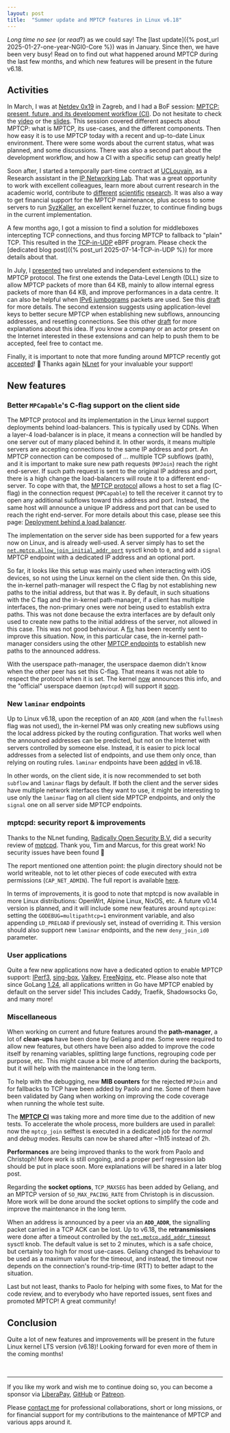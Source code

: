 ```yaml
---
layout: post
title:  "Summer update and MPTCP features in Linux v6.18"
---
```


*Long time no see* (or *read*?) as we could say! The [last update]({% post_url
2025-01-27-one-year-NGI0-Core %}) was in January. Since then, we have been very
busy! Read on to find out what happened around MPTCP during the last few months,
and which new features will be present in the future v6.18.

<!--more-->

## Activities

In March, I was at [Netdev 0x19](https://netdevconf.info/0x19/) in Zagreb, and I
had a BoF session: [MPTCP: present, future, and its development workflow
(CI)](https://netdevconf.info/0x19/sessions/bof/mptcp-present-future-and-its-development-workflow-ci.html).
Do not hesitate to check the [video](https://youtu.be/lo8biurYw5s) or the
[slides](https://netdevconf.info/0x19/docs/netdev-0x19-paper41-talk-slides/NetdevConf%200x19%20-%20MPTCP.pdf).
This session covered different aspects about MPTCP: what is MPTCP, its
use-cases, and the different components. Then how easy it is to use MPTCP today
with a recent and up-to-date Linux environment. There were some words about the
current status, what was planned, and some discussions. There was also a second
part about the development workflow, and how a CI with a specific setup can
greatly help!

Soon after, I started a temporally part-time contract at
[UCLouvain](https://www.uclouvain.be/en), as a Research assistant in the [IP
Networking Lab](https://inl.info.ucl.ac.be). That was a great opportunity to
work with excellent colleagues, learn more about current research in the
academic world, contribute to
[different](https://dial.uclouvain.be/pr/boreal/object/boreal:303829)
[scientific](https://datatracker.ietf.org/meeting/123/materials/slides-123-tcpm-optimistic-ack-attack-00)
[research](https://datatracker.ietf.org/doc/draft-baerts-tcpm-mptcpext/). It was
also a way to get financial support for the MPTCP maintenance, plus access to
some servers to run [SyzKaller](https://github.com/google/syzkaller/), an
excellent kernel fuzzer, to continue finding bugs in the current implementation.

A few months ago, I got a mission to find a solution for middleboxes
intercepting TCP connections, and thus forcing MPTCP to fallback to "plain" TCP.
This resulted in the [TCP-in-UDP](https://github.com/multipath-tcp/tcp-in-udp)
eBPF program. Please check the [dedicated blog post]({% post_url
2025-07-14-TCP-in-UDP %}) for more details about that.

In July, I
[presented](https://datatracker.ietf.org/meeting/123/materials/slides-123-tcpm-mptcp-extensions-00)
two unrelated and independent extensions to the MPTCP protocol. The first one
extends the Data-Level Length (DLL) size to allow MPTCP packets of more than 64
KB, mainly to allow internal egress packets of more than 64 KB, and improve
performances in a data centre. It can also be helpful when [IPv6
jumbograms](https://datatracker.ietf.org/doc/html/rfc2675) packets are used. See
this [draft](https://datatracker.ietf.org/doc/draft-baerts-tcpm-mptcpdss/) for
more details. The second extension suggests using application-level keys to
better secure MPTCP when establishing new subflows, announcing addresses, and
resetting connections. See this other
[draft](https://datatracker.ietf.org/doc/draft-baerts-tcpm-mptcpext/) for more
explanations about this idea. If you know a company or an actor present on the
Internet interested in these extensions and can help to push them to be
accepted, feel free to contact me.

Finally, it is important to note that more funding around MPTCP recently got
[accepted](https://nlnet.nl/project/MPTCP-C-Flag/)! 🎉 Thanks again
[NLnet](https://nlnet.nl) for your invaluable your support!


## New features

### Better `MPCapable`'s C-flag support on the client side

The MPTCP protocol and its implementation in the Linux kernel support
deployments behind load-balancers. This is typically used by CDNs. When a
layer-4 load-balancer is in place, it means a connection will be handled by one
server out of many placed behind it. In other words, it means multiple servers
are accepting connections to the same IP address and port. An MPTCP connection
can be composed of ... multiple TCP subflows (path), and it is important to make
sure new path requests (`MPJoin`) reach the right end-server. If such path
request is sent to the original IP address and port, there is a high change the
load-balancers will route it to a different end-server. To cope with that, the
[MPTCP protocol](https://datatracker.ietf.org/doc/html/rfc8684#section-3.1-20.6)
allows a host to set a flag (C-flag) in the connection request (`MPCapable`) to
tell the receiver it cannot try to open any additional subflows toward this
address and port. Instead, the same host will announce a unique IP address and
port that can be used to reach the right end-server. For more details about this
case, please see this page: [Deployment behind a load
balancer](https://www.mptcp.dev/load-balancer.html).

The implementation on the server side has been supported for a few years now on
Linux, and is already well-used. A server simply has to set the
[`net.mptcp.allow_join_initial_addr_port`](https://docs.kernel.org/networking/mptcp-sysctl.html)
sysctl knob to `0`, and add a `signal` MPTCP endpoint with a dedicated IP
address and an optional port.

So far, it looks like this setup was mainly used when interacting with iOS
devices, so not using the Linux kernel on the client side then. On this side,
the in-kernel path-manager will respect the C flag by not establishing new paths
to the initial address, but that was it. By default, in such situations with the
C flag and the in-kernel path-manager, if a client has multiple interfaces, the
non-primary ones were *not* being used to establish extra paths. This was not
done because the extra interfaces are by default only used to create new paths
to the initial address of the server, not allowed in this case. This was not
good behaviour. A [fix](https://git.kernel.org/torvalds/c/4b1ff850e0c1) has been
recently sent to improve this situation. Now, in this particular case, the
in-kernel path-manager considers using the other [MPTCP
endpoints](https://www.mptcp.dev/pm.html) to establish new paths to the
announced address.

With the userspace path-manager, the userspace daemon didn't know when the other
peer has set this C-flag. That means it was not able to respect the protocol
when it is set. The kernel [now](https://git.kernel.org/torvalds/c/2293c57484ae)
announces this info, and the "official" userspace daemon (`mptcpd`) will support
it [soon](https://github.com/multipath-tcp/mptcpd/pull/323).

### New `laminar` endpoints

Up to Linux v6.18, upon the reception of an `ADD_ADDR` (and when the `fullmesh`
flag was not used), the in-kernel PM was only creating new subflows using the
local address picked by the routing configuration. That works well when the
announced addresses can be predicted, but not on the Internet with servers
controlled by someone else. Instead, it is easier to pick local addresses from a
selected list of endpoints, and use them only once, than relying on routing
rules. `laminar` endpoints have been
[added](https://git.kernel.org/torvalds/c/539f6b9de39e) in v6.18.

In other words, on the client side, it is now recommended to set both `subflow`
and `laminar` flags by default. If both the client and the server sides have
multiple network interfaces they want to use, it might be interesting to use
only the `laminar` flag on all client side MPTCP endpoints, and only the
`signal` one on all server side MPTCP endpoints.

### mptcpd: security report & improvements

Thanks to the NLnet funding, [Radically Open Security
B.V.](https://www.radicallyopensecurity.com) did a security review of
[mptcpd](https://mptcpd.mptcp.dev). Thank you, Tim and Marcus, for this great
work! No security issues have been found 🎉

The report mentioned one attention point: the plugin directory should not be
world writeable, not to let other pieces of code executed with extra permissions
(`CAP_NET_ADMIN`). The full report is available
[here](assets/202503-mptcpd-security-report.pdf).

In terms of improvements, it is good to note that mptcpd is now available in
more Linux distributions: OpenWrt, Alpine Linux, NixOS, etc. A future v0.14
version is planned, and it will include some new features around `mptcpize`:
setting the `GODEBUG=multipathtcp=1` environment variable, and also appending
`LD_PRELOAD` if previously set, instead of overriding it. This version should
also support new `laminar` endpoints, and the new `deny_join_id0` parameter.

### User applications

Quite a few new applications now have a dedicated option to enable MPTCP
support: [IPerf3](https://github.com/esnet/iperf/pull/1661),
[sing-box](https://github.com/SagerNet/sing-box/commit/1019ecfdcfb7),
[Valkey](https://github.com/valkey-io/valkey/pull/1811),
[FreeNginx](https://freenginx.org/hg/nginx/rev/cb20978439c8), etc. Please also
note that since GoLang [1.24](https://go-review.googlesource.com/c/go/+/607715),
all applications written in Go have MPTCP enabled by default on the server side!
This includes Caddy, Traefik, Shadowsocks Go, and many more!

### Miscellaneous

When working on current and future features around the **path-manager**, a lot
of **clean-ups** have been done by Geliang and me. Some were required to allow
new features, but others have been also added to improve the code itself by
renaming variables, splitting large functions, regrouping code per purpose, etc.
This might cause a bit more of attention during the backports, but it will help
with the maintenance in the long term.

To help with the debugging, new **MIB counters** for the rejected `MPJoin` and
for fallbacks to TCP have been added by Paolo and me. Some of them have been
validated by Gang when working on improving the code coverage when running the
whole test suite.

The [**MPTCP CI**](https://ci-results.mptcp.dev) was taking more and more time
due to the addition of new tests. To accelerate the whole process, more builders
are used in parallel: now the `mptcp_join` selftest is executed in a dedicated
job for the *normal* and *debug* modes. Results can now be shared after ~1h15
instead of 2h.

**Performances** are being improved thanks to the work from Paolo and Christoph!
More work is still ongoing, and a proper perf regression lab should be put in
place soon. More explanations will be shared in a later blog post.

Regarding the **socket options**, `TCP_MAXSEG` has been added by Geliang, and an
MPTCP version of `SO_MAX_PACING_RATE` from Christoph is in discussion. More work
will be done around the socket options to simplify the code and improve the
maintenance in the long term.

When an address is announced by a peer via an **`ADD_ADDR`**, the signalling
packet carried in a TCP ACK can be lost. Up to v6.18, the **retransmissions**
were done after a timeout controlled by the
[`net.mptcp.add_addr_timeout`](https://docs.kernel.org/networking/mptcp-sysctl.html)
sysctl knob. The default value is set to 2 minutes, which is a safe choice, but
certainly too high for most use-cases. Geliang changed its behaviour to be used
as a maximum value for the timeout, and instead, the timeout now depends on the
connection's round-trip-time (RTT) to better adapt to the situation.

Last but not least, thanks to Paolo for helping with some fixes, to Mat for the
code review, and to everybody who have reported issues, sent fixes and promoted
MPTCP! A great community!


## Conclusion

Quite a lot of new features and improvements will be present in the future Linux
kernel LTS version (v6.18)! Looking forward for even more of them in the coming
months!

<br/>

--------------------------------------------------------------------------------

If you like my work and wish me to continue doing so, you can become a sponsor
via [LiberaPay](https://liberapay.com/matttbe),
[GitHub](https://github.com/sponsors/matttbe) or
[Patreon](https://patreon.com/matttbe).

Please [contact me](mailto:matttbe@kernel.org) for professional collaborations,
short or long missions, or for financial support for my contributions to the
maintenance of MPTCP and various apps around it.
